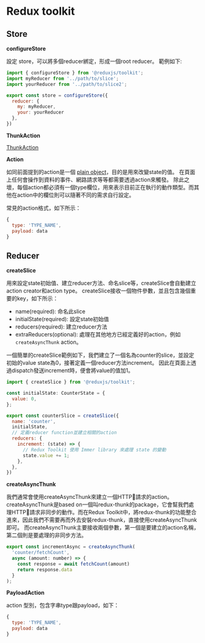 # Redux toolkit

## Store

**configureStore**

設定 store，可以將多個reducer綁定，形成一個root reducer。
範例如下:

``` javascript
import { configureStore } from '@reduxjs/toolkit';
import myReducer from '../path/to/slice';
import yourReducer from '../path/to/slice2';

export const store = configureStore({
  reducer: {
    my: myReducer,
    your: yourReducer 
  },
})
```

**ThunkAction**

[ThunkAction](https://stackoverflow.com/questions/63881398/how-to-properly-type-a-thunk-with-thunkaction-using-redux-thunk-in-typescript)

**Action**

如同前面提到的action是一個 [plain object](https://stackoverflow.com/questions/52453407/the-difference-between-object-and-plain-object-in-javascript)，目的是用來改變state的值。
在頁面上任何會操作到資料的事件、網路請求等等都需要透過action來觸發。
除此之壞，每個action都必須有一個type欄位，用來表示目前正在執行的動作類型。而其他在action中的欄位則可以隨著不同的需求自行設定。

常見的action格式，如下所示：

``` javascript
{
  type: 'TYPE_NAME',
  payload: data
}
```


## Reducer

**createSlice**

用來設定state初始值、建立reducer方法、命名slice等，createSlice會自動建立action creator和action type。
createSlice接收一個物件參數，並且包含幾個重要的key，如下所示：
* name(required): 命名此slice
* initialState(required): 設定state初始值
* reducers(required): 建立reducer方法
* extraReducers(optional): 處理在其他地方已經定義好的action，例如 `createAsyncThunk` action。

一個簡單的createSlice範例如下，我們建立了一個名為counter的slice，並設定初始的value state為0，接著定義一個reducer方法increment。
因此在頁面上透過dispatch發送increment時，便會將value的值加1。

``` javascript
import { createSlice } from '@reduxjs/toolkit';

const initialState: CounterState = {
  value: 0,
};

export const counterSlice = createSlice({
  name: 'counter',
  initialState,
  // 定義reducer function並建立相關的action
  reducers: {
    increment: (state) => {
      // Redux Toolkit 使用 Immer library 來處理 state 的變動
      state.value += 1;
    },
  },
})
```

**createAsyncThunk**

我們通常會使用createAsyncThunk來建立一個HTTP請求的action。
createAsyncThunk是based on一個叫redux-thunk的package，它會幫我們處理HTTP請求非同步的動作。而在Redux Toolkit中，將redux-thunk的功能整合進來，因此我們不需要再而外去安裝redux-thunk，直接使用createAsyncThunk即可。
而createAsyncThunk主要接收兩個參數，第一個是要建立的action名稱，第二個則是要處理的非同步方法。

``` javascript
export const incrementAsync = createAsyncThunk(
  'counter/fetchCount',
  async (amount: number) => {
    const response = await fetchCount(amount)
    return response.data
  }
);
```


**PayloadAction**

action 型別，包含字串type跟payload，如下：
``` javascript
{
  type: 'TYPE_NAME',
  payload: data
}
```

